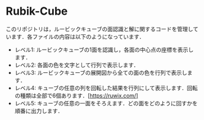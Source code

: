# Rubik-Cube
このリポジトリは，ルービックキューブの面認識と解に関するコードを管理しています．各ファイルの内容は以下のようになっています．

- レベル1: ルービックキューブの1面を認識し，各面の中心点の座標を表示します．
- レベル2: 各面の色を文字として行列で表示します．
- レベル3: ルービックキューブの展開図から全ての面の色を行列で表示します．
- レベル4: キューブの任意の列を回転した結果を行列にして表示します．回転の種類は全部で6個あります．[https://ruwix.com/]
- レベル5: キューブの任意の一面をそろえます．どの面をどのように回すかを順番に出力します．
